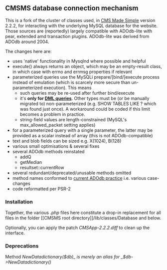 ## CMSMS database connection mechanism
This is a fork of the cluster of classes used, in [CMS Made Simple](http://cmsmadesimple.org) version 2.2.2, for interacting with the underlying MySQL database for the website.
Those sources are (reportedly) largely compatible with ADOdb-lite with pear, extended amd transaction plugins. ADOdb-lite was derived from ADOdb around 2004.

The changes here are:
* uses 'native' functionality in Mysqlnd where possible and helpful
* execute() always returns an object, which may be an empty-result class, in which case with errno and errmsg properties if relevant
* parameterized queries use the MySQLi prepare/[bind/]execute process instead of emulation (which is scarcely more secure than un-parameterized execution). This means
  * such queries may be re-used after further bind/execute
  * it's __only for [DML queries](https://dev.mysql.com/doc/refman/5.7/en/sql-syntax-data-manipulation.html)__. Other types must be (or be manually migrated to) non-parameterized (e.g. SHOW TABLES LIKE ? which was found just once). A workaround could be coded if this limit becomes a problem in practice.
  * string-field values are length-constrained (MySQL's max_allowed_packet setting applies)
* for a parameterized query with a single parameter, the latter may be provided as a scalar instead of array (this is not ADOdb-compatible)
* text and blob fields can be sized e.g. X(1024), B(128)
* various small optimisations & several fixes
* several ADOdb methods reinstated
  * addQ
  * getMedian
  * resultset::currentRow
* several redundant/deprecated/unusable methods omitted
* method names conformed to [current ADOdb practice](http://adodb.org/dokuwiki/doku.php?id=v5:reference:reference_index) i.e. various case-changes 
* code reformatted per PSR-2
### Installation
Together, the various _.php_ files here constitute a drop-in replacement for all files in the folder [[CMSMS root directory]]/lib/classes/Database and below.

Optionally, you can apply the patch _CMSApp-2.2.2.diff_ to clean up the interface.
### Deprecations
Method _NewDatadictionary($db)_ is merely an alias for _$db->NewDatadictionary()_
